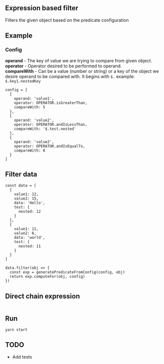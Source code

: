 ## Expression based filter

Filters the given object based on the predicate configuration

## Example

### Config 
  **operand** - The key of value we are trying to compare from given object. <br>
  **operator** - Operator desired to be performed to operand.<br>
  **compareWith** - Can be a value (number or string) or a key of the object we desire operand to be compared with. It begins with `$.` example: `$.key1.nestedKey`

```
config = [
  {
    operand: 'value1',
    operator: OPERATOR.isGreaterThan,
    compareWith: 5
  },
  {
    operand: 'value2',
    operator: OPERATOR.andIsLessThan,
    compareWith: '$.test.nested'
  },
  {
    operand: 'value2',
    operator: OPERATOR.andIsEqualTo,
    compareWith: 8
  }
] 
```
## Filter data

```
const data = [
  {
    value1: 12,
    value2: 15,
    data: 'Hello',
    test: {
      nested: 12
    }
  },
  {
    value1: 11,
    value2: 6,
    data: 'world',
    test: {
      nested: 11
    }
  }
]

data.filter(obj => {
  const exp = generatePredicateFromConfig(config, obj)
  return exp.computeFor(obj, config)
})

```
## Direct chain expression
```

```

## Run

```
yarn start
```

## TODO

- Add tests
